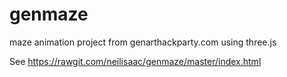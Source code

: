 # genmaze
maze animation project from genarthackparty.com using three.js

See https://rawgit.com/neilisaac/genmaze/master/index.html
